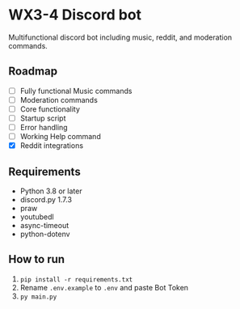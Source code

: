 # WX3-4 Discord bot
Multifunctional discord bot including music, reddit, and moderation commands. 

## Roadmap
- [ ] Fully functional Music commands
- [ ] Moderation commands
- [ ] Core functionality
- [ ] Startup script
- [ ] Error handling
- [ ] Working Help command
- [x] Reddit integrations

## Requirements
- Python 3.8 or later
- discord.py 1.7.3
- praw
- youtubedl
- async-timeout
- python-dotenv

## How to run
1. `pip install -r requirements.txt`
2. Rename `.env.example` to `.env` and paste Bot Token
3. `py main.py`
